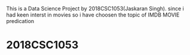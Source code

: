 This is a Data Science Project by 2018CSC1053(Jaskaran Singh). since i had keen interst in movies so i have choosen the topic of IMDB MOVIE predication





# 2018CSC1053

